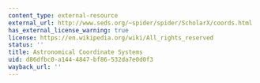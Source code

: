 ```yaml
---
content_type: external-resource
external_url: http://www.seds.org/~spider/spider/ScholarX/coords.html
has_external_license_warning: true
license: https://en.wikipedia.org/wiki/All_rights_reserved
status: ''
title: Astronomical Coordinate Systems
uid: d86dfbc0-a144-4847-bf86-532da7e0d0f3
wayback_url: ''
---
```

